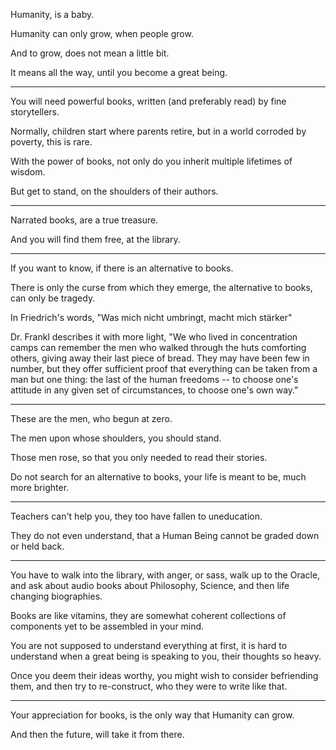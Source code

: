 Humanity,
is a baby.

Humanity can only grow,
when people grow.

And to grow,
does not mean a little bit.

It means all the way,
until you become a great being.

---

You will need powerful books,
written (and preferably read) by fine storytellers.

Normally, children start where parents retire,
but in a world corroded by poverty, this is rare.

With the power of books,
not only do you inherit multiple lifetimes of wisdom.

But get to stand,
on the shoulders of their authors.

---

Narrated books,
are a true treasure.

And you will find them free,
at the library.

---

If you want to know,
if there is an alternative to books.

There is only the curse from which they emerge,
the alternative to books, can only be tragedy.

In Friedrich's words,
"Was mich nicht umbringt, macht mich stärker"

Dr. Frankl describes it with more light,
"We who lived in concentration camps can remember the men who walked through the huts comforting others, giving away their last piece of bread. They may have been few in number, but they offer sufficient proof that everything can be taken from a man but one thing: the last of the human freedoms -- to choose one's attitude in any given set of circumstances, to choose one's own way."

---

These are the men,
who begun at zero.

The men upon whose shoulders,
you should stand.

Those men rose,
so that you only needed to read their stories.

Do not search for an alternative to books,
your life is meant to be, much more brighter.

---

Teachers can't help you,
they too have fallen to uneducation.

They do not even understand,
that a Human Being cannot be graded down or held back.

---

You have to walk into the library, with anger, or sass, walk up to the Oracle,
and ask about audio books about Philosophy, Science, and then life changing biographies.

Books are like vitamins,
they are somewhat coherent collections of components yet to be assembled in your mind.

You are not supposed to understand everything at first,
it is hard to understand when a great being is speaking to you, their thoughts so heavy.

Once you deem their ideas worthy, you might wish to consider befriending them,
and then try to re-construct, who they were to write like that.

---

Your appreciation for books,
is the only way that Humanity can grow.

And then the future,
will take it from there.
